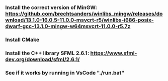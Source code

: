 ### Install the correct version of MinGW: https://github.com/brechtsanders/winlibs_mingw/releases/download/13.1.0-16.0.5-11.0.0-msvcrt-r5/winlibs-i686-posix-dwarf-gcc-13.1.0-mingw-w64msvcrt-11.0.0-r5.7z
### Install CMake
### Install the C++ library SFML 2.6.1: https://www.sfml-dev.org/download/sfml/2.6.1/
### See if it works by running in VsCode "./run.bat"
